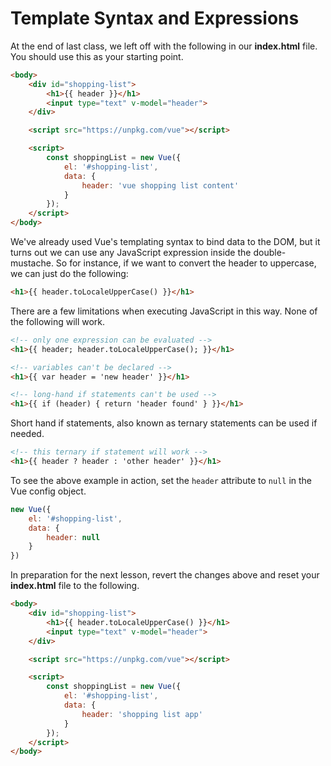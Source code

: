 # Template Syntax and Expressions

At the end of last class, we left off with the following in our **index.html** file.  You should use this as your starting point.

```html
<body>
    <div id="shopping-list">
        <h1>{{ header }}</h1>
        <input type="text" v-model="header">
    </div>

    <script src="https://unpkg.com/vue"></script>

    <script>
        const shoppingList = new Vue({
            el: '#shopping-list',
            data: {
                header: 'vue shopping list content'
            }
        });
    </script>
</body>
```

We've already used Vue's templating syntax to bind data to the DOM, but it turns out we can use any JavaScript expression inside the double-mustache.  So for instance, if we want to convert the header to uppercase, we can just do the following:

```html
<h1>{{ header.toLocaleUpperCase() }}</h1>
```

There are a few limitations when executing JavaScript in this way.  None of the following will work.

```html
<!-- only one expression can be evaluated -->
<h1>{{ header; header.toLocaleUpperCase(); }}</h1>
```

```html
<!-- variables can't be declared -->
<h1>{{ var header = 'new header' }}</h1>
```

```html
<!-- long-hand if statements can't be used -->
<h1>{{ if (header) { return 'header found' } }}</h1>
```

Short hand if statements, also known as ternary statements can be used if needed.

```html
<!-- this ternary if statement will work -->
<h1>{{ header ? header : 'other header' }}</h1>
```

To see the above example in action, set the `header` attribute to `null` in the Vue config object.

```js
new Vue({
    el: '#shopping-list',
    data: {
        header: null
    }
})
```

In preparation for the next lesson, revert the changes above and reset your **index.html** file to the following.

```html
<body>
    <div id="shopping-list">
        <h1>{{ header.toLocaleUpperCase() }}</h1>
        <input type="text" v-model="header">
    </div>

    <script src="https://unpkg.com/vue"></script>

    <script>
        const shoppingList = new Vue({
            el: '#shopping-list',
            data: {
                header: 'shopping list app'
            }
        });
    </script>
</body>
```